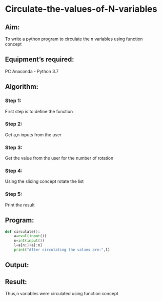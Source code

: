 # Circulate-the-values-of-N-variables
## Aim:
To write a python program to circulate the n variables using function concept
## Equipment’s required:
PC
Anaconda - Python 3.7
## Algorithm: 
### Step 1: 
First step is to define the function
### Step 2: 
Get a,n inputs from the user
### Step 3: 
Get the value from the user for the number of rotation
### Step 4: 
Using the slicing concept rotate the list
### Step 5: 
Print the result

## Program:
```python
def circulate():
    a=eval(input())
    n=int(input())
    l=a[n:]+a[:n]
    print("After circulating the values are:",l)
```

## Output:

## Result:
Thus,n variables were circulated using function concept
